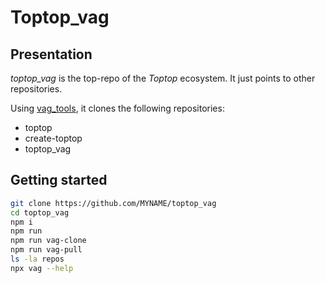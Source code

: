 Toptop\_vag
===========


Presentation
------------

*toptop\_vag* is the top-repo of the *Toptop* ecosystem. It just points to other repositories.

Using [vag\_tools](https://www.npmjs.com/package/vag_tools), it clones the following repositories:

- toptop
- create-toptop
- toptop\_vag


Getting started
---------------

```bash
git clone https://github.com/MYNAME/toptop_vag
cd toptop_vag
npm i
npm run
npm run vag-clone
npm run vag-pull
ls -la repos
npx vag --help
```

